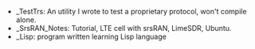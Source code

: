 * _TestTrs: An utility I wrote to test a proprietary protocol, won't compile alone.
* _SrsRAN_Notes: Tutorial, LTE cell with srsRAN, LimeSDR, Ubuntu.
* _Lisp: program written learning Lisp language
